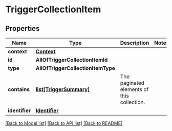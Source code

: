 # TriggerCollectionItem

## Properties
Name | Type | Description | Notes
------------ | ------------- | ------------- | -------------
**context** | [**Context**](Context.md) |  | 
**id** | **AllOfTriggerCollectionItemId** |  | 
**type** | **AllOfTriggerCollectionItemType** |  | 
**contains** | [**list[TriggerSummary]**](TriggerSummary.md) | The paginated elements of this collection. | 
**identifier** | [**Identifier**](Identifier.md) |  | 

[[Back to Model list]](../README.md#documentation-for-models) [[Back to API list]](../README.md#documentation-for-api-endpoints) [[Back to README]](../README.md)


